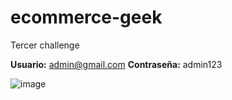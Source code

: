# ecommerce-geek
Tercer challenge

**Usuario:** admin@gmail.com
**Contraseña:** admin123

![image]([image.png](https://github.com/99juan24/RetoAluraGeek/blob/main/image.png)https://github.com/99juan24/RetoAluraGeek/blob/main/image.png)

